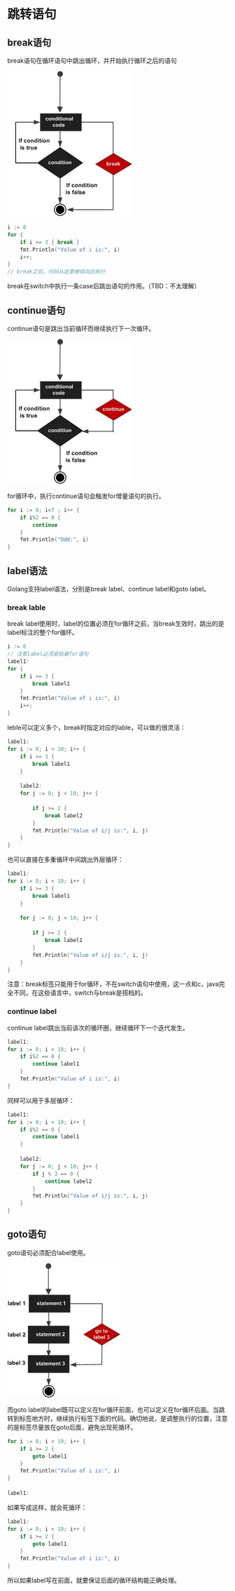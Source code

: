 # 跳转语句

## break语句

break语句在循环语句中跳出循环，并开始执行循环之后的语句

![](images/break.jpg)

```go
i := 0
for { 
    if i >= 3 { break } 
    fmt.Println("Value of i is:", i)
    i++;
}
// break之后，代码从这里继续向后执行
```

break在switch中执行一条case后跳出语句的作用。（TBD：不太理解）

## continue语句

continue语句是跳出当前循环而继续执行下一次循环。

![](images/continue.jpg)

for循环中，执行continue语句会触发for增量语句的执行。

```go
for i := 0; i<7 ; i++ {
    if i%2 == 0 {
        continue 
    }
    fmt.Println("Odd:", i)  
}
```

## label语法

Golang支持label语法，分别是break label、continue label和goto label。

### break lable

break label使用时，label的位置必须在for循环之前，当break生效时，跳出的是label标注的整个for循环。

```go
i := 0
// 注意label必须紧贴着for语句
label1:
for {
    if i >= 3 {
        break label1
    }
    fmt.Println("Value of i is:", i)
    i++;
}
```

leble可以定义多个，break时指定对应的lable，可以做的很灵活：

```go
label1:
for i := 0; i < 10; i++ {
    if i >= 3 {
        break label1
    }

    label2:
    for j := 0; j < 10; j++ {

        if j >= 2 {
            break label2
        }
        fmt.Println("Value of i/j is:", i, j)
    }
}
```

也可以直接在多重循环中间跳出外层循环：

```go
label1:
for i := 0; i < 10; i++ {
    if i >= 3 {
        break label1
    }

    for j := 0; j < 10; j++ {

        if j >= 2 {
            break label1
        }
        fmt.Println("Value of i/j is:", i, j)
    }
}
```

注意：break标签只能用于for循环，不在switch语句中使用，这一点和c，java完全不同，在这些语言中，switch与break是搭档的。

### continue label

continue label跳出当前该次的循环圈，继续循环下一个迭代发生。

```go
label1:
for i := 0; i < 10; i++ {
    if i%2 == 0 {
        continue label1
    }
    fmt.Println("Value of i is:", i)
}
```

同样可以用于多层循环：

```go
label1:
for i := 0; i < 10; i++ {
    if i%2 == 0 {
        continue label1
    }

    label2:
    for j := 0; j < 10; j++ {
        if j % 3 == 0 {
            continue label2
        }
        fmt.Println("Value of i/j is:", i, j)
    }
}
```

## goto语句

goto语句必须配合label使用。

![](images/goto.jpg)

而goto label的label既可以定义在for循环前面，也可以定义在for循环后面。当跳转到标签地方时，继续执行标签下面的代码。确切地说，是调整执行的位置，注意的是标签尽量放在goto后面，避免出现死循环。

```go
for i := 0; i < 10; i++ {
    if i >= 2 {
        goto label1
    }
    fmt.Println("Value of i is:", i)
}

label1:
```

如果写成这样，就会死循环：

```go
label1:
for i := 0; i < 10; i++ {
    if i >= 2 {
        goto label1
    }
    fmt.Println("Value of i is:", i)
}
```

所以如果label写在前面，就要保证后面的循环结构能正确处理。

